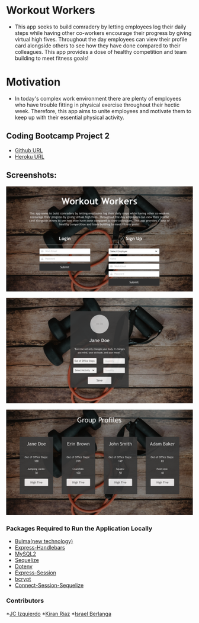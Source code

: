 # Workout Workers
* This app seeks to build comradery by letting employees log their daily steps while having other co-workers encourage their progress by giving virtual high fives. Throughout the day employees can view their profile card alongside others to see how they have done compared to their colleagues. This app provides a dose of healthy competition and team building to meet fitness goals!

# Motivation 
* In today's complex work environment there are plenty of employees who have trouble fitting in physical exercise throughout their hectic week.  Therefore, this app aims to unite employees and motivate them to keep up with their essential physical activity.

## Coding Bootcamp Project 2

* [Github URL](https://github.com/israel0688/workout-workers)
* [Heroku URL](https://murmuring-escarpment-27359.herokuapp.com/)

## Screenshots:
![Alt text](/screenshots/SS_1.png?raw=true)

![Alt text](/screenshots/SS_2.png?raw=true)

![Alt text](/screenshots/SS_3.png?raw=true)

### Packages Required to Run the Application Locally 
* [Bulma(new technology)](https://www.npmjs.com/package/bulma)
* [Express-Handlebars](https://www.npmjs.com/package/express-handlebars)
* [MySQL2](https://www.npmjs.com/package/mysql2)
* [Sequelize](https://www.npmjs.com/package/sequelize)
* [Dotenv](https://www.npmjs.com/package/dotenv)
* [Express-Session](https://www.npmjs.com/package/express-session)
* [bcrypt](https://www.npmjs.com/package/bcrypt)
* [Connect-Session-Sequelize](https://www.npmjs.com/package/connect-session-sequelize)

### Contributors 
*[JC Izquierdo](https://github.com/jcizquierdo)
*[Kiran Riaz](https://github.com/riazk88)
*[Israel Berlanga](https://github.com/israel0688)